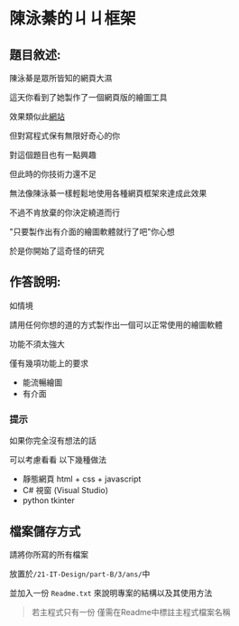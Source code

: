  # 陳泳綦的ㄐㄐ框架
## 題目敘述:
陳泳綦是眾所皆知的網頁大濕

這天你看到了她製作了一個網頁版的繪圖工具

效果類似此[網站](https://www.autodraw.com)

但對寫程式保有無限好奇心的你

對這個題目也有一點興趣

但此時的你技術力還不足

無法像陳泳綦一樣輕鬆地使用各種網頁框架來達成此效果

不過不肯放棄的你決定繞道而行

"只要製作出有介面的繪圖軟體就行了吧"你心想

於是你開始了這奇怪的研究

## 作答說明:

如情境 

請用任何你想的道的方式製作出一個可以正常使用的繪圖軟體

功能不須太強大

僅有幾項功能上的要求
- 能流暢繪圖
- 有介面


### 提示
如果你完全沒有想法的話

可以考慮看看 以下幾種做法

- 靜態網頁 html + css + javascript
- C# 視窗 (Visual Studio)
- python tkinter


## 檔案儲存方式

請將你所寫的所有檔案

放置於`/21-IT-Design/part-B/3/ans/`中

並加入一份 `Readme.txt` 來說明專案的結構以及其使用方法

> 若主程式只有一份 僅需在Readme中標註主程式檔案名稱




